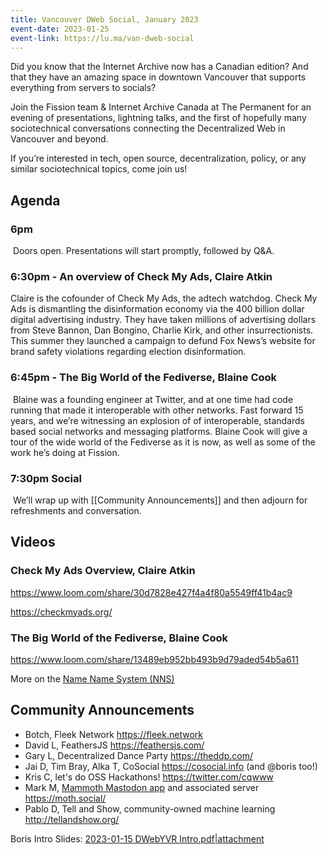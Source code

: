 ```yaml
---
title: Vancouver DWeb Social, January 2023
event-date: 2023-01-25
event-link: https://lu.ma/van-dweb-social
---
```


Did you know that the Internet Archive now has a Canadian edition? And that they have an amazing space in downtown Vancouver that supports everything from servers to socials?

​Join the Fission team & Internet Archive Canada at The Permanent for an evening of presentations, lightning talks, and the first of hopefully many sociotechnical conversations connecting the Decentralized Web in Vancouver and beyond.

​If you’re interested in tech, open source, decentralization, policy, or any similar sociotechnical topics, come join us!

## ​Agenda

### ​6pm
​
Doors open. Presentations will start promptly, followed by Q&A.

### ​6:30pm - An overview of Check My Ads, Claire Atkin

​Claire is the cofounder of Check My Ads, the adtech watchdog. Check My Ads is dismantling the disinformation economy via the 400 billion dollar digital advertising industry. They have taken millions of advertising dollars from Steve Bannon, Dan Bongino, Charlie Kirk, and other insurrectionists. This summer they launched a campaign to defund Fox News’s website for brand safety violations regarding election disinformation.

### ​6:45pm - The Big World of the Fediverse, Blaine Cook
​
Blaine was a founding engineer at Twitter, and at one time had code running that made it interoperable with other networks. Fast forward 15 years, and we’re witnessing an explosion of of interoperable, standards based social networks and messaging platforms. Blaine Cook will give a tour of the wide world of the Fediverse as it is now, as well as some of the work he’s doing at Fission.

### ​7:30pm Social
​
We’ll wrap up with [[Community Announcements]] and then adjourn for refreshments and conversation.

## Videos

### Check My Ads Overview, Claire Atkin

https://www.loom.com/share/30d7828e427f4a4f80a5549ff41b4ac9

https://checkmyads.org/

### The Big World of the Fediverse, Blaine Cook

https://www.loom.com/share/13489eb952bb493b9d79aded54b5a611

More on the [Name Name System (NNS)](https://talk.fission.codes/t/nns-the-name-name-system/3684)

## Community Announcements

* Botch, Fleek Network https://fleek.network
* David L, FeathersJS https://feathersjs.com/
* Gary L, Decentralized Dance Party https://theddp.com/
* Jai D, Tim Bray, Alka T,  CoSocial https://cosocial.info (and @boris too!)
* Kris C, let's do OSS Hackathons! https://twitter.com/cqwww
* Mark M, [Mammoth Mastodon app](https://mastodon.social/@JPEGuin/109756759819116790) and associated server https://moth.social/
* Pablo D, Tell and Show, community-owned machine learning http://tellandshow.org/

Boris Intro Slides: [2023-01-15 DWebYVR Intro.pdf|attachment](https://bafybeiaeff4zfbwl3nijmpqv3qm43zeh7d764vqaidtwa5ass7g3sslt24.ipfs.w3s.link/?filename=2023-01-15+DWebYVR+Intro.pdf)